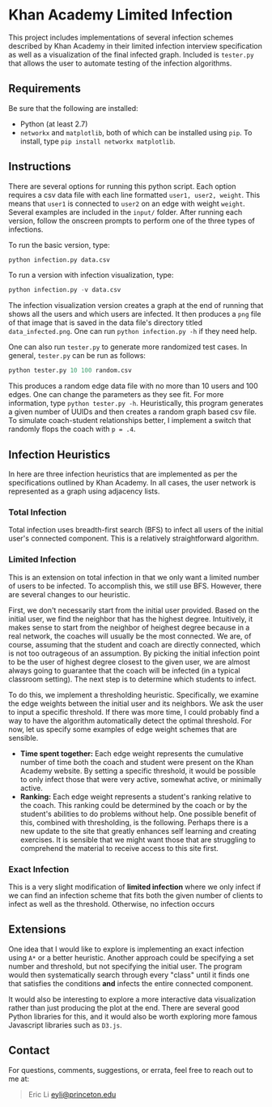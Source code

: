 Khan Academy Limited Infection
====

This project includes implementations of several infection schemes described by Khan Academy in their limited infection interview specification as well as a visualization of the final infected graph. Included is `tester.py` that allows the user to automate testing of the infection algorithms.

## Requirements
Be sure that the following are installed:

- Python (at least 2.7)
- `networkx` and `matplotlib`, both of which can be installed using `pip`. To install, type `pip install networkx matplotlib`.

## Instructions

There are several options for running this python script. Each option requires a csv data file with each line formatted `user1, user2, weight`. This means that `user1` is connected to `user2` on an edge with weight `weight`. Several examples are included in the `input/` folder. After running each version, follow the onscreen prompts to perform one of the three types of infections. 

To run the basic version, type:

```python
python infection.py data.csv
```

To run a version with infection visualization, type:

```python
python infection.py -v data.csv
```
The infection visualization version creates a graph at the end of running that shows all the users and which users are infected. It then produces a `png` file of that image that is saved in the data file's directory titled `data_infected.png`. One can run `python infection.py -h` if they need help.

One can also run `tester.py` to generate more randomized test cases. In general, `tester.py` can be run as follows:

```python
python tester.py 10 100 random.csv
```
This produces a random edge data file with no more than 10 users and 100 edges. One can change the parameters as they see fit. For more information, type `python tester.py -h`. Heuristically, this program generates a given number of UUIDs and then creates a random graph based csv file. To simulate coach-student relationships better, I implement a switch that randomly flops the coach with `p = .4`.

## Infection Heuristics
In here are three infection heuristics that are implemented as per the specifications outlined by Khan Academy. In all cases, the user network is represented as a graph using adjacency lists.

### Total Infection
Total infection uses breadth-first search (BFS) to infect all users of the initial user's connected component. This is a relatively straightforward algorithm.

### Limited Infection
This is an extension on total infection in that we only want a limited number of users to be infected. To accomplish this, we still use BFS. However, there are several changes to our heuristic.

First, we don't necessarily start from the initial user provided. Based on the initial user, we find the neighbor that has the highest degree. Intuitively, it makes sense to start from the neighbor of heighest degree because in a real network, the coaches will usually be the most connected. We are, of course, assuming that the student and coach are directly connected, which is not too outrageous of an assumption. By picking the initial infection point to be the user of highest degree closest to the given user, we are almost always going to guarantee that the coach will be infected (in a typical classroom setting). The next step is to determine which students to infect.

To do this, we implement a thresholding heuristic. Specifically, we examine the edge weights between the initial user and its neighbors. We ask the user to input a specific threshold. If there was more time, I could probably find a way to have the algorithm automatically detect the optimal threshold. For now, let us specify some examples of edge weight schemes that are sensible.

- **Time spent together:** Each edge weight represents the cumulative number of time both the coach and student were present on the Khan Academy website. By setting a specific threshold, it would be possible to only infect those that were very active, somewhat active, or minimally active.
- **Ranking:** Each edge weight represents a student's ranking relative to the coach. This ranking could be determined by the coach or by the student's abilities to do problems without help. One possible benefit of this, combined with thresholding, is the following. Perhaps there is a new update to the site that greatly enhances self learning and creating exercises. It is sensible that we might want those that are struggling to comprehend the material to receive access to this site first.

### Exact Infection
This is a very slight modification of **limited infection** where we only infect if we can find an infection scheme that fits both the given number of clients to infect as well as the threshold. Otherwise, no infection occurs

## Extensions
One idea that I would like to explore is implementing an exact infection using `A*` or a better heuristic. Another approach could be specifying a set number and threshold, but not specifying the initial user. The program would then systematically search through every "class" until it finds one that satisfies the conditions **and** infects the entire connected component.

It would also be interesting to explore a more interactive data visualization rather than just producing the plot at the end. There are several good Python libraries for this, and it would also be worth exploring more famous Javascript libraries such as `D3.js`.

## Contact
For questions, comments, suggestions, or errata, feel free to reach out to me at:
> Eric Li
> eyli@princeton.edu